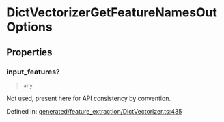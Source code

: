 # DictVectorizerGetFeatureNamesOutOptions

## Properties

### input\_features?

> `any`

Not used, present here for API consistency by convention.

Defined in:  [generated/feature\_extraction/DictVectorizer.ts:435](https://github.com/transitive-bullshit/scikit-learn-ts/blob/b59c1ff/packages/sklearn/src/generated/feature_extraction/DictVectorizer.ts#L435)
